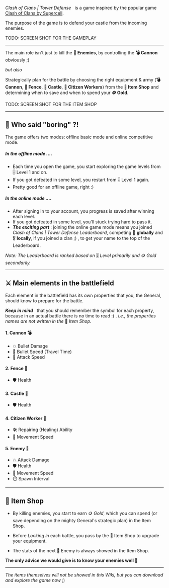 
*Clash of Clans | Tower Defense* &nbsp; is a game inspired by the popular game [Clash of Clans by Supercell](https://supercell.com/en/games/clashofclans/).

The purpose of the game is to defend your castle from 
the incoming enemies.

TODO: SCREEN SHOT FOR THE GAMEPLAY

---

The main role isn't just to kill the **🎯 Enemies**, by controlling the **💣 Cannon** obviously ;)

*but also*

Strategically plan for the battle by choosing the right equipment & army (**💣 Cannon**, **🧱 Fence**, **🏰 Castle**, **🤺 Citizen Workers**) from the **🏪 Item Shop** and determining when to save and when to spend your **🪙 Gold**.

TODO: SCREEN SHOT FOR THE ITEM SHOP

---

## 👀 Who said "boring" ?!

The game offers two modes: offline basic mode and online competitive mode.

##### In the offline mode ....
- Each time you open the game, you start exploring the game levels from 🎚️ Level 1 and on.
- If you got defeated in some level, you restart from 🎚️ Level 1 again.
- Pretty good for an offline game, right :)

##### In the online mode ....
- After signing in to your account, you progress is saved after winning each level.
- If you got defeated in some level, you'll stuck trying hard to pass it.
- ***The exciting part*** : joining the online game mode means you joined *Clash of Clans | Tower Defense Leaderboard*, competing 🏅 **globally** and 🎖️ **locally**, if you joined a clan ;) , to get your name to the top of the Leaderboard.

*Note: The Leaderboard is ranked based on* 🎚️ *Level primarily and* 🪙 *Gold secondarily.*

---

## ⚔️ Main elements in the battlefield

Each element in the battlefield has its own properties that you, the General, should know to prepare for the battle.

***Keep in mind*** &nbsp; that you should remember the symbol for each property, because in an actual battle there is no time to read :( . *i.e., the properties names are not written in the* 🏪 *Item Shop.*

#### 1. Cannon 💣

- 💥 Bullet Damage
- 💨 Bullet Speed (Travel Time)
- 🚀 Attack Speed


#### 2. Fence 🧱

- 🛡️ Health


#### 3. Castle 🏰

- 🛡️ Health

#### 4. Citizen Worker 🤺

- 🛠️ Repairing (Healing) Ability
- 🏃 Movement Speed

#### 5. Enemy 🎯

- 💥 Attack Damage
- 🛡️ Health
- 🏃 Movement Speed
- ⏱️ Spawn Interval

---

## 🏪 Item Shop

- By killing enemies, you start to earn 🪙 *Gold*, which you can spend (or save depending on the mighty General's strategic plan) in the Item Shop.

- Before *Locking in* each battle, you pass by the 🏪 Item Shop to upgrade your equipment.

- The stats of the next 🎯 Enemy is always showed in the Item Shop.

**The only advice we would give is to know your enemies well 🫵**

---

*The items themselves will not be showed in this Wiki, but you can download and explore the game now* ;)
